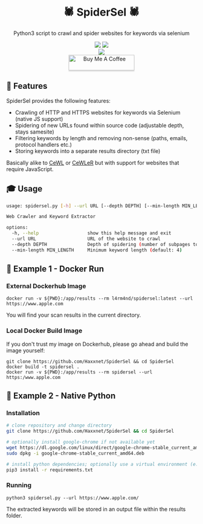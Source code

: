 <div align="center" width="100%">
    <h1>🕷️ SpiderSel 🕷️</h1>
    <p>Python3 script to crawl and spider websites for keywords via selenium</p><p>
    <a target="_blank" href="https://github.com/l4rm4nd"><img src="https://img.shields.io/badge/maintainer-LRVT-orange" /></a>
    <a target="_blank" href="https://hub.docker.com/repository/docker/l4rm4nd/spidersel/general"><img src="https://badgen.net/badge/icon/l4rm4nd%2Fspidersel:latest?icon=docker&label" /></a><br>
    <a target="_blank" href="#"><img src="https://ForTheBadge.com/images/badges/makes-people-smile.svg" /></a><br>
    <a href="https://www.buymeacoffee.com/LRVT" target="_blank"><img src="https://www.buymeacoffee.com/assets/img/custom_images/orange_img.png" alt="Buy Me A Coffee" style="height: 41px !important;width: 174px !important;box-shadow: 0px 3px 2px 0px rgba(190, 190, 190, 0.5) !important;-webkit-box-shadow: 0px 3px 2px 0px rgba(190, 190, 190, 0.5) !important;" ></a>
</div>

## 💎 Features

SpiderSel provides the following features:

- Crawling of HTTP and HTTPS websites for keywords via Selenium (native JS support)
- Spidering of new URLs found within source code (adjustable depth, stays samesite)
- Filtering keywords by length and removing non-sense (paths, emails, protocol handlers etc.)
- Storing keywords into a separate results directory (txt file)

Basically alike to [CeWL](https://github.com/digininja/CeWL) or [CeWLeR](https://github.com/roys/cewler) but with support for websites that require JavaScript.

## 🎓 Usage

````bash
usage: spidersel.py [-h] --url URL [--depth DEPTH] [--min-length MIN_LENGTH]

Web Crawler and Keyword Extractor

options:
  -h, --help                  show this help message and exit
  --url URL                   URL of the website to crawl
  --depth DEPTH               Depth of spidering (number of subpages to visit) (default: 1)
  --min-length MIN_LENGTH     Minimum keyword length (default: 4)
````

## 🐳 Example 1 - Docker Run

### External Dockerhub Image

````
docker run -v ${PWD}:/app/results --rm l4rm4nd/spidersel:latest --url https://www.apple.com
````

You will find your scan results in the current directory.

### Local Docker Build Image

If you don't trust my image on Dockerhub, please go ahead and build the image yourself:

````
git clone https://github.com/Haxxnet/SpiderSel && cd SpiderSel
docker build -t spidersel .
docker run -v ${PWD}:/app/results --rm spidersel --url https:/www.apple.com
````

## 🐍 Example 2 - Native Python

### Installation

````bash
# clone repository and change directory
git clone https://github.com/Haxxnet/SpiderSel && cd SpiderSel

# optionally install google-chrome if not available yet
wget https://dl.google.com/linux/direct/google-chrome-stable_current_amd64.deb
sudo dpkg -i google-chrome-stable_current_amd64.deb

# install python dependencies; optionally use a virtual environment (e.g. virtualenv, pipenv, etc.)
pip3 install -r requirements.txt
````

### Running

````
python3 spidersel.py --url https://www.apple.com/
````

The extracted keywords will be stored in an output file within the results folder.
